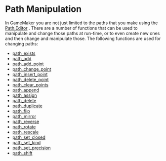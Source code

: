 # Path Manipulation

In GameMaker you are not just limited to the paths that you make using
the [Path Editor](../../../../../The_Asset_Editors/Paths) . There
are a number of functions that can be used to manipulate and change
those paths at run-time, or to even create new ones and then change and
manipulate those. The following functions are used for changing paths:

-   [path_exists](path_exists)
-   [path_add](path_add)
-   [path_add_point](path_add_point)
-   [path_change_point](path_change_point)
-   [path_insert_point](path_insert_point)
-   [path_delete_point](path_delete_point)
-   [path_clear_points](path_clear_points)
-   [path_append](path_append)
-   [path_assign](path_assign)
-   [path_delete](path_delete)
-   [path_duplicate](path_duplicate)
-   [path_flip](path_flip)
-   [path_mirror](path_mirror)
-   [path_reverse](path_reverse)
-   [path_rotate](path_rotate)
-   [path_rescale](path_rescale)
-   [path_set_closed](path_set_closed)
-   [path_set_kind](path_set_kind)
-   [path_set_precision](path_set_precision)
-   [path_shift](path_shift)
